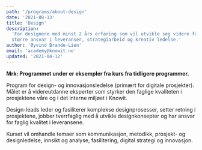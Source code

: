 ```yaml
---
path: '/programs/about-design'
date: '2021-08-13'
title: 'Design'
description:
  'For designere med minst 2 års erfaring som vil utvikle seg videre for å ta
  større ansvar i leveranser, strategiarbeid og kreativ ledelse.'
author: 'Øyvind Brande-Lien'
email: 'academy@knowit.no'
updated: '2021-04-12'
---
```


**Mrk: Programmet under er eksempler fra kurs fra tidligere programmer.**

Program for design- og innovasjonsledelse (primært for digitale prosjekter).
Målet er å videreutdanne eksperter som styrker den faglige kvaliteten i
prosjektene våre og i det interne miljøet i Knowit.

Design-leads leder og fasiliterer komplekse designprosesser, setter retning i
prosjektene, jobber tverrfaglig med å utvikle designkonsepter og har ansvar
for faglig kvalitet i leveransene.

Kurset vil omhandle temaer som kommunikasjon, metodikk, prosjekt- og
designledelse, innsikt og analyse, fasilitering, digital strategi og
innovasjon.
